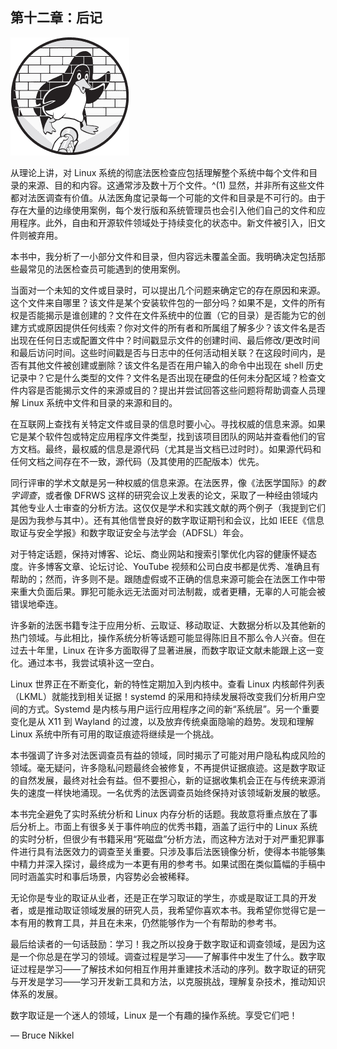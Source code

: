## 第十二章：后记

![Image](img/common01.jpg)

从理论上讲，对 Linux 系统的彻底法医检查应包括理解整个系统中每个文件和目录的来源、目的和内容。这通常涉及数十万个文件。^(1) 显然，并非所有这些文件都对法医调查有价值。从法医角度记录每一个可能的文件和目录是不可行的。由于存在大量的边缘使用案例，每个发行版和系统管理员也会引入他们自己的文件和应用程序。此外，自由和开源软件领域处于持续变化的状态中。新文件被引入，旧文件则被弃用。

本书中，我分析了一小部分文件和目录，但内容远未覆盖全面。我明确决定包括那些最常见的法医检查员可能遇到的使用案例。

当面对一个未知的文件或目录时，可以提出几个问题来确定它的存在原因和来源。这个文件来自哪里？该文件是某个安装软件包的一部分吗？如果不是，文件的所有权是否能揭示是谁创建的？文件在文件系统中的位置（它的目录）是否能为它的创建方式或原因提供任何线索？你对文件的所有者和所属组了解多少？该文件名是否出现在任何日志或配置文件中？时间戳显示文件的创建时间、最后修改/更改时间和最后访问时间。这些时间戳是否与日志中的任何活动相关联？在这段时间内，是否有其他文件被创建或删除？该文件名是否在用户输入的命令中出现在 shell 历史记录中？它是什么类型的文件？文件名是否出现在硬盘的任何未分配区域？检查文件内容是否能揭示文件的来源或目的？提出并尝试回答这些问题将帮助调查人员理解 Linux 系统中文件和目录的来源和目的。

在互联网上查找有关特定文件或目录的信息时要小心。寻找权威的信息来源。如果它是某个软件包或特定应用程序文件类型，找到该项目团队的网站并查看他们的官方文档。最终，最权威的信息是源代码（尤其是当文档已过时时）。如果源代码和任何文档之间存在不一致，源代码（及其使用的匹配版本）优先。

同行评审的学术文献是另一种权威的信息来源。在法医界，像《法医学国际》的*数字调查*，或者像 DFRWS 这样的研究会议上发表的论文，采取了一种经由领域内其他专业人士审查的分析方法。这仅仅是学术和实践文献的两个例子（我提到它们是因为我参与其中）。还有其他信誉良好的数字取证期刊和会议，比如 IEEE《信息取证与安全学报》和数字取证安全与法学会（ADFSL）年会。

对于特定话题，保持对博客、论坛、商业网站和搜索引擎优化内容的健康怀疑态度。许多博客文章、论坛讨论、YouTube 视频和公司白皮书都是优秀、准确且有帮助的；然而，许多则不是。跟随虚假或不正确的信息来源可能会在法医工作中带来重大负面后果。罪犯可能永远无法面对司法制裁，或者更糟，无辜的人可能会被错误地牵连。

许多新的法医书籍专注于应用分析、云取证、移动取证、大数据分析以及其他新的热门领域。与此相比，操作系统分析等话题可能显得陈旧且不那么令人兴奋。但在过去十年里，Linux 在许多方面取得了显著进展，而数字取证文献未能跟上这一变化。通过本书，我尝试填补这一空白。

Linux 世界正在不断变化，新的特性定期加入到内核中。查看 Linux 内核邮件列表（LKML）就能找到相关证据！systemd 的采用和持续发展将改变我们分析用户空间的方式。Systemd 是内核与用户运行应用程序之间的新“系统层”。另一个重要变化是从 X11 到 Wayland 的过渡，以及放弃传统桌面隐喻的趋势。发现和理解 Linux 系统中所有可用的取证痕迹将继续是一个挑战。

本书强调了许多对法医调查员有益的领域，同时揭示了可能对用户隐私构成风险的领域。毫无疑问，许多隐私问题最终会被修复，不再提供证据痕迹。这是数字取证的自然发展，最终对社会有益。但不要担心，新的证据收集机会正在与传统来源消失的速度一样快地涌现。一名优秀的法医调查员始终保持对该领域新发展的敏感。

本书完全避免了实时系统分析和 Linux 内存分析的话题。我故意将重点放在了事后分析上。市面上有很多关于事件响应的优秀书籍，涵盖了运行中的 Linux 系统的实时分析，但很少有书籍采用“死磁盘”分析方法，而这种方法对于对严重犯罪事件进行具有法医效力的调查至关重要。只涉及事后法医镜像分析，使得本书能够集中精力并深入探讨，最终成为一本更有用的参考书。如果试图在类似篇幅的手稿中同时涵盖实时和事后场景，内容势必会被稀释。

无论你是专业的取证从业者，还是正在学习取证的学生，亦或是取证工具的开发者，或是推动取证领域发展的研究人员，我希望你喜欢本书。我希望你觉得它是一本有用的教育工具，并且在未来，仍然能够作为一个有帮助的参考书。

最后给读者的一句话鼓励：学习！我之所以投身于数字取证和调查领域，是因为这是一个你总是在学习的领域。调查过程是学习——了解事件中发生了什么。数字取证过程是学习——了解技术如何相互作用并重建技术活动的序列。数字取证的研究与开发是学习——学习开发新工具和方法，以克服挑战，理解复杂技术，推动知识体系的发展。

数字取证是一个迷人的领域，Linux 是一个有趣的操作系统。享受它们吧！

— Bruce Nikkel
